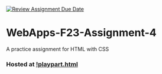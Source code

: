 [![Review Assignment Due Date](https://classroom.github.com/assets/deadline-readme-button-24ddc0f5d75046c5622901739e7c5dd533143b0c8e959d652212380cedb1ea36.svg)](https://classroom.github.com/a/4tKarLeg)
# WebApps-F23-Assignment-4
A practice assignment for HTML with CSS

### Hosted at [!playpart.html](https://44-563-webapps-f23.github.io/44563-webapps-f23-assignment4-sunnithreddykondam/playpart.html)
